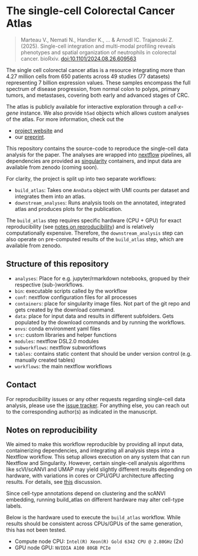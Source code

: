 # The single-cell **Co**lorectal **C**ancer **A**tlas
  
> Marteau V., Nemati N., Handler K., ... & Arnodl IC. Trajanoski Z. (2025). Single-cell integration and multi-modal profiling reveals phenotypes and spatial organization of neutrophils in colorectal cancer. bioRxiv. [doi:10.1101/2024.08.26.609563](https://www.biorxiv.org/content/10.1101/2024.08.26.609563)

The single cell colorectal cancer atlas is a resource integrating more than 4.27 million cells from 650 patients across 49 studies (77 datasets) representing 7 billion expression values. These samples encompass the full spectrum of disease progression, from normal colon to polyps, primary tumors, and metastases, covering both early and advanced stages of CRC.

The atlas is publicly available for interactive exploration through a *cell-x-gene* instance. We also provide
`h5ad` objects which allows custom analyses of the atlas. For more information, check out the

 * [project website](https://crc.icbi.at) and
 * our [preprint](https://www.biorxiv.org/content/10.1101/2024.08.26.609563).

This repository contains the source-code to reproduce the single-cell data analysis for the paper.
The analyses are wrapped into [nextflow](https://github.com/nextflow-io/nextflow/) pipelines, all dependencies are
provided as [singularity](https://sylabs.io/guides/3.0/user-guide/quick_start.html) containers, and input data are
available from zenodo (coming soon).

For clarity, the project is split up into two separate workflows:

 * `build_atlas`: Takes one `AnnData` object with UMI counts per dataset and integrates them into an atlas.
 * `downstream_analyses`: Runs analysis tools on the annotated, integrated atlas and produces plots for the publication.

The `build_atlas` step requires specific hardware (CPU + GPU) for exact reproducibility
(see [notes on reproducibility](#notes-on-reproducibility)) and is relatively computationally
expensive. Therefore, the `downstream_analysis` step can also operate on pre-computed results of the `build_atlas` step,
which are available from zenodo.

## Structure of this repository

* `analyses`: Place for e.g. jupyter/rmarkdown notebooks, gropued by their respective (sub-)workflows.
* `bin`: executable scripts called by the workflow
* `conf`: nextflow configuration files for all processes
* `containers`: place for singularity image files. Not part of the git repo and gets created by the download command.
* `data`: place for input data and results in different subfolders. Gets populated by the download commands and by running the workflows.
* `envs`: conda environment yaml files
* `src`: custom libraries and helper functions
* `modules`: nextflow DSL2.0 modules
* `subworkflows`: nextflow subworkflows
* `tables`: contains static content that should be under version control (e.g. manually created tables)
* `workflows`: the main nextflow workflows

## Contact

For reproducibility issues or any other requests regarding single-cell data analysis, please use the [issue tracker](https://github.com/icbi-lab/crc-atlas/issues). For anything else, you can reach out to the corresponding author(s) as indicated in the manuscript.

## Notes on reproducibility

We aimed to make this workflow reproducible by providing all input data, containerizing dependencies, and integrating all analysis steps into a Nextflow workflow. This setup allows execution on any system that can run Nextflow and Singularity. However, certain single-cell analysis algorithms like scVI/scANVI and UMAP may yield slightly different results depending on hardware, with variations in cores or CPU/GPU architecture affecting results. For details, see [this](https://github.com/scverse/scanpy/issues/2014) discussion.

Since cell-type annotations depend on clustering and the scANVI embedding, running build_atlas on different hardware may alter cell-type labels.

Below is the hardware used to execute the `build_atlas` workflow. While results should be consistent across CPUs/GPUs of the same generation, this has not been tested.

 * Compute node CPU: `Intel(R) Xeon(R) Gold 6342 CPU @ 2.80GHz` (2x)
 * GPU node GPU: `NVIDIA A100 80GB PCIe`
